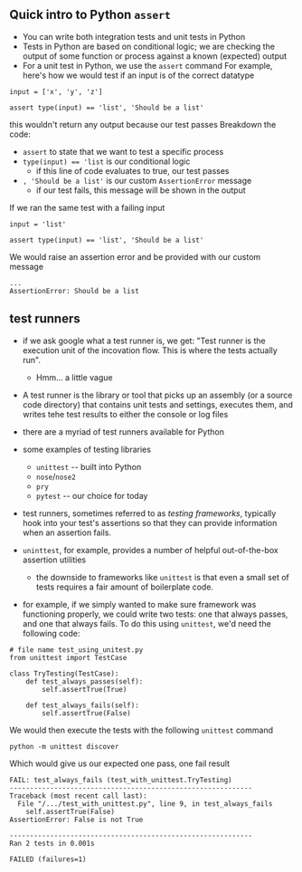 ## Quick intro to Python `assert`

- You can write both integration tests and unit tests in Python
- Tests in Python are based on conditional logic; we are checking the output of some function or process against a known (expected) output
- For a unit test in Python, we use the `assert` command
  For example, here's how we would test if an input is of the correct datatype

```
input = ['x', 'y', 'z']

assert type(input) == 'list', 'Should be a list'
```

this wouldn't return any output because our test passes
Breakdown the code:

- `assert` to state that we want to test a specific process
- `type(input) == 'list` is our conditional logic
  - if this line of code evaluates to true, our test passes
- `, 'Should be a list'` is our custom `AssertionError` message
  - if our test fails, this message will be shown in the output

If we ran the same test with a failing input

```
input = 'list'

assert type(input) == 'list', 'Should be a list'
```

We would raise an assertion error and be provided with our custom message

```
...
AssertionError: Should be a list
```

## test runners

- if we ask google what a test runner is, we get: "Test runner is the execution unit of the incovation flow. This is where the tests actually run".
  - Hmm... a little vague
- A test runner is the library or tool that picks up an assembly (or a source code directory) that contains unit tests and settings, executes them, and writes tehe test results to either the console or log files
- there are a myriad of test runners available for Python
- some examples of testing libraries

  - `unittest` -- built into Python
  - `nose`/`nose2`
  - `pry`
  - `pytest` -- our choice for today

- test runners, sometimes referred to as _testing frameworks_, typically hook into your test's assertions so that they can provide information when an assertion fails.
- `uninttest`, for example, provides a number of helpful out-of-the-box assertion utilities
  - the downside to frameworks like `unittest` is that even a small set of tests requires a fair amount of boilerplate code.
- for example, if we simply wanted to make sure framework was functioning properly, we could write two tests: one that always passes, and one that always fails.
  To do this using `unittest`, we'd need the following code:

```
# file name test_using_unitest.py
from unittest import TestCase

class TryTesting(TestCase):
    def test_always_passes(self):
        self.assertTrue(True)

    def test_always_fails(self):
        self.assertTrue(False)
```

We would then execute the tests with the following `unittest` command

```
python -m unittest discover
```

Which would give us our expected one pass, one fail result

```
FAIL: test_always_fails (test_with_unittest.TryTesting)
------------------------------------------------------------
Traceback (most recent call last):
  File "/.../test_with_unittest.py", line 9, in test_always_fails
    self.assertTrue(False)
AssertionError: False is not True

------------------------------------------------------------
Ran 2 tests in 0.001s

FAILED (failures=1)
```
